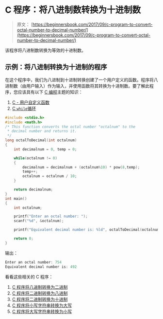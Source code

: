# C 程序：将八进制数转换为十进制数

> 原文： [https://beginnersbook.com/2017/09/c-program-to-convert-octal-number-to-decimal-number/](https://beginnersbook.com/2017/09/c-program-to-convert-octal-number-to-decimal-number/)

该程序将八进制数转换为等效的十进制数。

## 示例：将八进制转换为十进制的程序

在这个程序中，我们为八进制到十进制转换创建了一个用户定义的函数。程序将八进制数（由用户输入）作为输入，并使用函数将其转换为十进制数。要了解此程序，您应该具有以下 [C 编程](https://beginnersbook.com/2014/01/c-tutorial-for-beginners-with-examples/)主题的知识：

1.  [C - 用户自定义函数](https://beginnersbook.com/2014/01/c-functions-examples/)
2.  [C `while`循环](https://beginnersbook.com/2014/01/c-while-loop/)

```c
#include <stdio.h>
#include <math.h>
/* This function converts the octal number "octalnum" to the
 * decimal number and returns it.
 */
long octalToDecimal(int octalnum)
{
    int decimalnum = 0, temp = 0;

    while(octalnum != 0)
    {
        decimalnum = decimalnum + (octalnum%10) * pow(8,temp);
        temp++;
        octalnum = octalnum / 10;
    }

    return decimalnum;
}
int main()
{
    int octalnum;

    printf("Enter an octal number: ");
    scanf("%d", &octalnum);

    printf("Equivalent decimal number is: %ld", octalToDecimal(octalnum));

    return 0;
}
```

输出：

```c
Enter an octal number: 754
Equivalent decimal number is: 492
```

看看这些相关的 C 程序：

1.  [C 程序将八进制转换为二进制](https://beginnersbook.com/2017/09/c-program-to-convert-octal-number-to-binary-number/)
2.  [C 程序将二进制转换为八进制](https://beginnersbook.com/2017/09/c-program-to-convert-binary-to-octal-number-system/)
3.  [C 程序将二进制转换为十进制](https://beginnersbook.com/2015/02/c-program-to-convert-binary-number-to-decimal-number/)
4.  [C 程序将小写字符串转换为大写](https://beginnersbook.com/2015/02/c-program-to-convert-lowercase-string-to-uppercase-string/)
5.  [C 程序将大写字符串转换为小写](https://beginnersbook.com/2015/02/c-program-to-convert-uppercase-string-to-lowercase-string/)